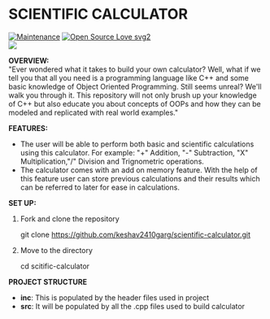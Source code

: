 # SCIENTIFIC CALCULATOR
[![Maintenance](https://img.shields.io/badge/Maintained%3F-yes-green.svg)](https://GitHub.com/Naereen/StrapDown.js/graphs/commit-activity)
[![Open Source Love svg2](https://badges.frapsoft.com/os/v2/open-source.svg?v=103)](https://github.com/ellerbrock/open-source-badges/)
</br>
<img src="https://img.shields.io/badge/C%2B%2B-00599C?style=for-the-badge&logo=c%2B%2B&logoColor=white" />




**OVERVIEW:**</br>
"Ever wondered what it takes to build your own calculator? Well, what if we tell you that all you need is a programming language like C++ and some basic knowledge of Object Oriented Programming. Still seems unreal? We'll walk you through it. This repository will not only brush up your knowledge of C++ but also educate you about concepts of OOPs and how they can be modeled and replicated with real world examples."

**FEATURES:**</br>
- The user will be able to perform both basic and scientific calculations using this calculator. For example: "+" Addition, "-" Subtraction, "X" Multiplication,"/" Division and Trignometric operations.</br>
- The calculator comes with an add on memory feature. With the help of this feature user can store previous calculations and their results which can be referred to later for ease in calculations.</br>

**SET UP:**</br>
1. Fork and clone the repository</br>

     git clone https://github.com/keshav2410garg/scientific-calculator.git
     
2. Move to the directory</br>

     cd scitific-calculator
     
**PROJECT STRUCTURE**</br>
- **inc**: This is populated by the header files used in project
- **src**: It will be populated by all the .cpp files used to build calculator


